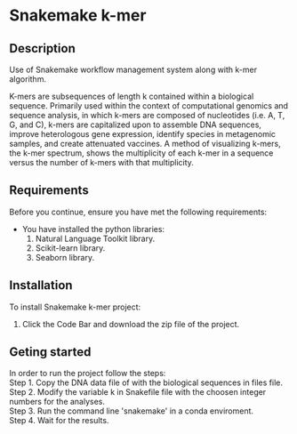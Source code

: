 # Snakemake k-mer
## Description
Use of Snakemake workflow management system along with k-mer algorithm.

K-mers are subsequences of length k contained within a biological sequence. Primarily used within the context of computational genomics and sequence analysis, in which k-mers are composed of nucleotides (i.e. A, T, G, and C), k-mers are capitalized upon to assemble DNA sequences, improve heterologous gene expression, identify species in metagenomic samples, and create attenuated vaccines. A method of visualizing k-mers, the k-mer spectrum, shows the multiplicity of each k-mer in a sequence versus the number of k-mers with that multiplicity.

## Requirements
Before you continue, ensure you have met the following requirements:  
  * You have installed the python libraries:  
    1. Natural Language Toolkit library.  
    2. Scikit-learn library.  
    3. Seaborn library.  

## Installation
To install Snakemake k-mer project:
  1. Click the Code Bar and download the zip file of the project.
  
## Geting started
In order to run the project follow the steps:   
  Step 1. Copy the DNA data file of with the biological sequences in files file.  
  Step 2. Modify the variable k in Snakefile file with the choosen integer numbers for the analyses.  
  Step 3. Run the command line 'snakemake' in a conda enviroment.  
  Step 4. Wait for the results.  
